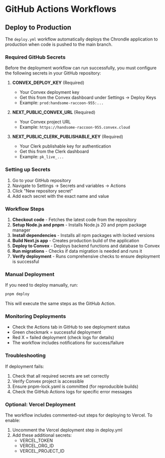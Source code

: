 # GitHub Actions Workflows

## Deploy to Production

The `deploy.yml` workflow automatically deploys the Chrondle application to production when code is pushed to the main branch.

### Required GitHub Secrets

Before the deployment workflow can run successfully, you must configure the following secrets in your GitHub repository:

1. **CONVEX_DEPLOY_KEY** (Required)

   - Your Convex deployment key
   - Get this from the Convex dashboard under Settings → Deploy Keys
   - Example: `prod:handsome-raccoon-955:...`

2. **NEXT_PUBLIC_CONVEX_URL** (Required)

   - Your Convex project URL
   - Example: `https://handsome-raccoon-955.convex.cloud`

3. **NEXT_PUBLIC_CLERK_PUBLISHABLE_KEY** (Required)
   - Your Clerk publishable key for authentication
   - Get this from the Clerk dashboard
   - Example: `pk_live_...`

### Setting up Secrets

1. Go to your GitHub repository
2. Navigate to Settings → Secrets and variables → Actions
3. Click "New repository secret"
4. Add each secret with the exact name and value

### Workflow Steps

1. **Checkout code** - Fetches the latest code from the repository
2. **Setup Node.js and pnpm** - Installs Node.js 20 and pnpm package manager
3. **Install dependencies** - Installs all npm packages with locked versions
4. **Build Next.js app** - Creates production build of the application
5. **Deploy to Convex** - Deploys backend functions and database to Convex
6. **Run migrations** - Checks if data migration is needed and runs it
7. **Verify deployment** - Runs comprehensive checks to ensure deployment is successful

### Manual Deployment

If you need to deploy manually, run:

```bash
pnpm deploy
```

This will execute the same steps as the GitHub Action.

### Monitoring Deployments

- Check the Actions tab in GitHub to see deployment status
- Green checkmark = successful deployment
- Red X = failed deployment (check logs for details)
- The workflow includes notifications for success/failure

### Troubleshooting

If deployment fails:

1. Check that all required secrets are set correctly
2. Verify Convex project is accessible
3. Ensure pnpm-lock.yaml is committed (for reproducible builds)
4. Check the GitHub Actions logs for specific error messages

### Optional: Vercel Deployment

The workflow includes commented-out steps for deploying to Vercel. To enable:

1. Uncomment the Vercel deployment step in deploy.yml
2. Add these additional secrets:
   - VERCEL_TOKEN
   - VERCEL_ORG_ID
   - VERCEL_PROJECT_ID
